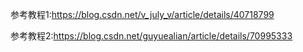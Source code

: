 参考教程1:https://blog.csdn.net/v_july_v/article/details/40718799

参考教程2:https://blog.csdn.net/guyuealian/article/details/70995333
